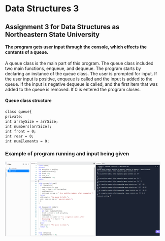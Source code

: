 # Data Structures 3
## Assignment 3 for Data Structures as Northeastern State University
 
#### The program gets user input through the console, which effects the contents of a queue.
 
A queue class is the main part of this program. The queue class included two main functions, enqueue, and dequeue. The program starts by declaring an instance of the queue class. The user is prompted for input. If the user input is positive, enqueue is called and the input is added to the queue. If the input is negative dequeue is called, and the first item that was added to the queue is removed. If 0 is entered the program closes.

#### Queue class structure
```
class queue{
private:
int arraySize = arrSize;
int numbers[arrSize];
int front = 0;
int rear = 0;
int numElements = 0;
```

### Example of program running and input being given
![](DS3.png)
